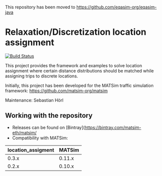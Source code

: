 This repository has been moved to https://github.com/eqasim-org/eqasim-java

# Relaxation/Discretization location assignment

[![Build Status](https://travis-ci.org/matsim-eth/location_assignment.svg?branch=0.3.x)](https://travis-ci.org/matsim-eth/location_assignment)

This project provides the framework and examples to solve location assignment where certain distance distributions should be matched while 
assigning trips to discrete locations.

Initially, this project has been developed for the MATSim traffic simulation framework:
https://github.com/matsim-org/matsim

Maintenance: Sebastian Hörl

## Working with the repository

- Releases can be found on [Bintray](https://bintray.com/matsim-eth/matsim/
- Compatibility with MATSim:

|location_assigment | MATSim|
|------|-------|
|0.3.x | 0.11.x|
|0.2.x | 0.10.x|
